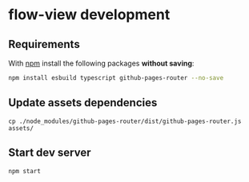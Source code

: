 # flow-view development

## Requirements

With [npm](https://www.npmjs.com/) install the following packages **without saving**:

```sh
npm install esbuild typescript github-pages-router --no-save
```

## Update assets dependencies

```shell
cp ./node_modules/github-pages-router/dist/github-pages-router.js assets/
```

## Start dev server

```shell
npm start
```

